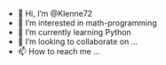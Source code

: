 - 👋 Hi, I’m @Klenne72
- 👀 I’m interested in math-programming
- 🌱 I’m currently learning Python
- 💞️ I’m looking to collaborate on ...
- 📫 How to reach me ...

<!---
Klenne72 is a ✨ special ✨ repository because its `README.md` (this file) appears on your GitHub profile.
You can click the Preview link to take a look at your changes.
--->
